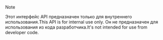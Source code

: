 
> [!NOTE] 
> <span data-ttu-id="dd9e6-101">Этот интерфейс API предназначен только для внутреннего использования.</span><span class="sxs-lookup"><span data-stu-id="dd9e6-101">This API is for internal use only.</span></span> <span data-ttu-id="dd9e6-102">Он не предназначен для использования из кода разработчика.</span><span class="sxs-lookup"><span data-stu-id="dd9e6-102">It's not intended for use from developer code.</span></span>
